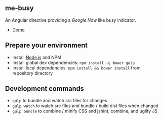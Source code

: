 me-busy
-------

An Angular directive providing a *Google Now* like busy indicator.

* [Demo](http://plnkr.co/2MWVZpiVRu4lAqWhUDBX)

Prepare your environment
------------------------

* Install [Node.js](https://nodejs.org/) and NPM
* Install global dev dependencies: ` npm install -g bower gulp `
* Install local dependencies: ` npm install && bower install ` from repository directory

Development commands
--------------------

* ` gulp ` to bundle and watch src files for changes
* ` gulp watch ` to watch src files and bundle / build dist files when changed
* ` gulp bundle ` to combine / minify CSS and jshint, combine, and uglify JS
